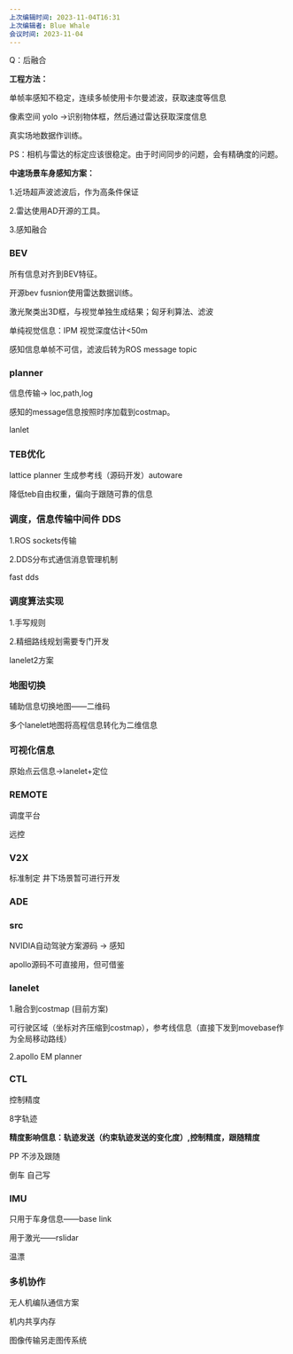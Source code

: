 ```yaml
---
上次编辑时间: 2023-11-04T16:31
上次编辑者: Blue Whale
会议时间: 2023-11-04
---
```

Q：后融合

**工程方法：**

单帧率感知不稳定，连续多帧使用卡尔曼滤波，获取速度等信息

像素空间 yolo →识别物体框，然后通过雷达获取深度信息

真实场地数据作训练。

PS：相机与雷达的标定应该很稳定。由于时间同步的问题，会有精确度的问题。

**中速场景车身感知方案：**

1.近场超声波滤波后，作为高条件保证

2.雷达使用AD开源的工具。

3.感知融合

### BEV

所有信息对齐到BEV特征。

开源bev fusnion使用雷达数据训练。

激光聚类出3D框，与视觉单独生成结果；匈牙利算法、滤波

单纯视觉信息：IPM 视觉深度估计<50m

感知信息单帧不可信，滤波后转为ROS message topic

### planner

信息传输→ loc,path,log

感知的message信息按照时序加载到costmap。

lanlet

### TEB优化

lattice planner 生成参考线（源码开发）autoware

降低teb自由权重，偏向于跟随可靠的信息

### 调度，信息传输中间件 DDS

1.ROS sockets传输

2.DDS分布式通信消息管理机制

fast dds

### 调度算法实现

1.手写规则

2.精细路线规划需要专门开发

lanelet2方案

### 地图切换

辅助信息切换地图——二维码

多个lanelet地图将高程信息转化为二维信息

### 可视化信息

原始点云信息→lanelet+定位

### REMOTE

调度平台

远控

### V2X

标准制定 井下场景暂可进行开发

### ADE

### src

NVIDIA自动驾驶方案源码 → 感知

apollo源码不可直接用，但可借鉴

### lanelet

1.融合到costmap (目前方案)

可行驶区域（坐标对齐压缩到costmap），参考线信息（直接下发到movebase作为全局移动路线）

2.apollo EM planner

### CTL

控制精度

8字轨迹

**精度影响信息：轨迹发送（约束轨迹发送的变化度）,控制精度，跟随精度**

PP 不涉及跟随

倒车 自己写

### IMU

只用于车身信息——base link

用于激光——rslidar

温漂

### 多机协作

无人机编队通信方案

机内共享内存

图像传输另走图传系统